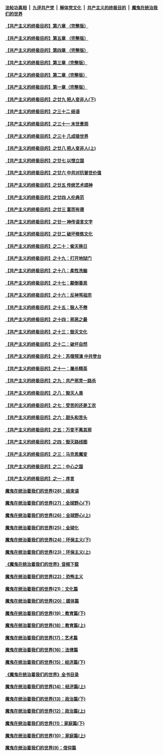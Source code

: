 ####  [法轮功真相](../../../../basic/blob/master/README.md?t=10221402) &nbsp;|&nbsp; [九评共产党](../../../../9ping.md/blob/master/README.md?t=10221402) &nbsp;|&nbsp; [解体党文化](../../../../jtdwh.md/blob/master/README.md?t=10221402)  &nbsp;|&nbsp; [共产主义的终极目的](../../../../gczydzjmd.md/blob/master/README.md?t=10221402) &nbsp;|&nbsp; [魔鬼在统治我们的世界](../../../../mgztzwmdsj.md/blob/master/README.md?t=10221402) 

#### [【共产主义的终极目的】第六章 （完整版）](../pages/nsc422/n11428913.md?t=10221402) 

#### [【共产主义的终极目的】第五章 （完整版）](../pages/nsc422/n11428912.md?t=10221402) 

#### [【共产主义的终极目的】第四章 （完整版）](../pages/nsc422/n11428907.md?t=10221402) 

#### [【共产主义的终极目的】第三章（完整版）](../pages/nsc422/n11428848.md?t=10221402) 

#### [【共产主义的终极目的】第二章（完整版）](../pages/nsc422/n11428831.md?t=10221402) 

#### [【共产主义的终极目的】第一章（完整版）](../pages/nsc422/n11417651.md?t=10221402) 

#### [【共产主义的终极目的】之廿九 把人变非人(下)](../pages/nsc422/n11344140.md?t=10221402) 

#### [【共产主义的终极目的】之三十二 结语](../pages/nsc422/n11360535.md?t=10221402) 

#### [【共产主义的终极目的】之三十一 末世景观](../pages/nsc422/n11351129.md?t=10221402) 

#### [【共产主义的终极目的】之三十 几成狼世界](../pages/nsc422/n11348280.md?t=10221402) 

#### [【共产主义的终极目的】之廿八 把人变非人(上)](../pages/nsc422/n11340492.md?t=10221402) 

#### [【共产主义的终极目的】之廿七 以恨立国](../pages/nsc422/n11336944.md?t=10221402) 

#### [【共产主义的终极目的】之廿六 中共对抗普世价值](../pages/nsc422/n11324785.md?t=10221402) 

#### [【共产主义的终极目的】之廿五 传统艺术颂神](../pages/nsc422/n11296396.md?t=10221402) 

#### [【共产主义的终极目的】之廿四 人伦典范](../pages/nsc422/n11296397.md?t=10221402) 

#### [【共产主义的终极目的】之廿三 富而有德](../pages/nsc422/n11283598.md?t=10221402) 

#### [【共产主义的终极目的】之廿一 神传语言文字](../pages/nsc422/n11263265.md?t=10221402) 

#### [【共产主义的终极目的】之廿二 破坏修炼文化](../pages/nsc422/n11245728.md?t=10221402) 

#### [【共产主义的终极目的】之二十：偷天换日](../pages/nsc422/n11238846.md?t=10221402) 

#### [【共产主义的终极目的】之十九：打开地狱门](../pages/nsc422/n11206376.md?t=10221402) 

#### [【共产主义的终极目的】之十八：柔性洗脑](../pages/nsc422/n11199994.md?t=10221402) 

#### [【共产主义的终极目的】之十七：颠倒善恶](../pages/nsc422/n11179782.md?t=10221402) 

#### [【共产主义的终极目的】之十六：反神骂祖宗](../pages/nsc422/n11166798.md?t=10221402) 

#### [【共产主义的终极目的】之十五：毁人不倦](../pages/nsc422/n11166792.md?t=10221402) 

#### [【共产主义的终极目的】之十四：邪恶之最](../pages/nsc422/n11150249.md?t=10221402) 

#### [【共产主义的终极目的】之十三：毁灭文化](../pages/nsc422/n11135227.md?t=10221402) 

#### [【共产主义的终极目的】之十二：破坏自然](../pages/nsc422/n11135214.md?t=10221402) 

#### [【共产主义的终极目的】之十：苏俄预演 中共登台](../pages/nsc422/n11118424.md?t=10221402) 

#### [【共产主义的终极目的】之十一：屠杀精英](../pages/nsc422/n11118442.md?t=10221402) 

#### [【共产主义的终极目的】之九：共产邪灵一路杀](../pages/nsc422/n11114139.md?t=10221402) 

#### [【共产主义的终极目的】之八：毁灭人类](../pages/nsc422/n11108503.md?t=10221402) 

#### [【共产主义的终极目的】之七：受苦的还是工农](../pages/nsc422/n11101809.md?t=10221402) 

#### [【共产主义的终极目的】之六：甜头和苦头](../pages/nsc422/n11096971.md?t=10221402) 

#### [【共产主义的终极目的】之五：万变不离其邪](../pages/nsc422/n11091285.md?t=10221402) 

#### [【共产主义的终极目的】之四：毁灭路线图](../pages/nsc422/n11086284.md?t=10221402) 

#### [【共产主义的终极目的】之三：马克思魔变](../pages/nsc422/n11061941.md?t=10221402) 

#### [【共产主义的终极目的】之二：中心之国](../pages/nsc422/n11047728.md?t=10221402) 

#### [【共产主义的终极目的】之一：序言](../pages/nsc422/n11086077.md?t=10221402) 

#### [魔鬼在统治着我们的世界(28)：结束语](../pages/nsc422/n10936246.md?t=10221402) 

#### [魔鬼在统治着我们的世界(27)：全球野心(下)](../pages/nsc422/n10928319.md?t=10221402) 

#### [魔鬼在统治着我们的世界(26)：全球野心(上)](../pages/nsc422/n10900318.md?t=10221402) 

#### [魔鬼在统治着我们的世界(25)：全球化](../pages/nsc422/n10788205.md?t=10221402) 

#### [魔鬼在统治着我们的世界(24)：环保主义(下)](../pages/nsc422/n10695307.md?t=10221402) 

#### [魔鬼在统治着我们的世界(23)：环保主义(上)](../pages/nsc422/n10688613.md?t=10221402) 

#### [《魔鬼在统治着我们的世界》音频下载](../pages/nsc422/n10635553.md?t=10221402) 

#### [魔鬼在统治着我们的世界(22)：恐怖主义](../pages/nsc422/n10614727.md?t=10221402) 

#### [魔鬼在统治着我们的世界(21)：文化篇](../pages/nsc422/n10597706.md?t=10221402) 

#### [魔鬼在统治着我们的世界(20)：媒体篇](../pages/nsc422/n10586579.md?t=10221402) 

#### [魔鬼在统治着我们的世界(19)：教育篇(下)](../pages/nsc422/n10564808.md?t=10221402) 

#### [魔鬼在统治着我们的世界(18)：教育篇(上)](../pages/nsc422/n10526970.md?t=10221402) 

#### [魔鬼在统治着我们的世界(17)：艺术篇](../pages/nsc422/n10499093.md?t=10221402) 

#### [魔鬼在统治着我们的世界(16)：法律篇](../pages/nsc422/n10485969.md?t=10221402) 

#### [魔鬼在统治着我们的世界(15)：经济篇(下)](../pages/nsc422/n10469975.md?t=10221402) 

#### [《魔鬼在统治着我们的世界》全书目录](../pages/nsc422/n10464261.md?t=10221402) 

#### [魔鬼在统治着我们的世界(14)：经济篇(上)](../pages/nsc422/n10457370.md?t=10221402) 

#### [魔鬼在统治着我们的世界(13)：政治篇(下)](../pages/nsc422/n10448270.md?t=10221402) 

#### [魔鬼在统治着我们的世界(12)：政治篇(上)](../pages/nsc422/n10444576.md?t=10221402) 

#### [魔鬼在统治着我们的世界(11)：家庭篇(下)](../pages/nsc422/n10440961.md?t=10221402) 

#### [魔鬼在统治着我们的世界(10)：家庭篇(上)](../pages/nsc422/n10435448.md?t=10221402) 

#### [魔鬼在统治着我们的世界(9)：信仰篇](../pages/nsc422/n10432159.md?t=10221402) 

